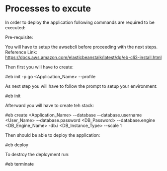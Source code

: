 # Processes to excute

In order to deploy the application following commands are required to be executed:


Pre-requisite:

You will have to setup the awsebcli before proceeding with the next steps.
Reference Link: https://docs.aws.amazon.com/elasticbeanstalk/latest/dg/eb-cli3-install.html

[Deployment Architecure]: https://github.com/tawrid/TestProject/blob/master/Deployment_Architecture.png

Then first you will have to create:

#eb init -p go <Application_Name> --profile <AWS profile name>


As next step you will have to follow the prompt to setup your environment:

#eb init  


Afterward you will have to create teh stack:

#eb create <Application_Name> --database --database.username <User_Name> --database.password <DB_Password> --database.engine <DB_Engine_Name> -db.i <DB_Instance_Type> --scale 1


Then should be able to deploy the application:

#eb deploy


To destroy the deployment run:

#eb terminate
